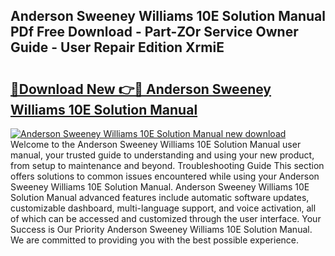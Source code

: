 ## Anderson Sweeney Williams 10E Solution Manual PDf Free Download - Part-ZOr Service Owner Guide - User Repair Edition XrmiE

# <h2><a href="http://bc52420.oget.top/?id=Anderson+Sweeney+Williams+10E+Solution+Manual">🔗Download New 👉🔴 Anderson Sweeney Williams 10E Solution Manual</a></h2>

[![Anderson Sweeney Williams 10E Solution Manual new download](https://i.imgur.com/5g1atiW.png)](http://bc52420.oget.top/?id=Anderson+Sweeney+Williams+10E+Solution+Manual)
Welcome to the Anderson Sweeney Williams 10E Solution Manual user manual, your trusted guide to understanding and using your new product, from setup to maintenance and beyond. Troubleshooting Guide This section offers solutions to common issues encountered while using your Anderson Sweeney Williams 10E Solution Manual. Anderson Sweeney Williams 10E Solution Manual advanced features include automatic software updates, customizable dashboard, multi-language support, and voice activation, all of which can be accessed and customized through the user interface. Your Success is Our Priority Anderson Sweeney Williams 10E Solution Manual. We are committed to providing you with the best possible experience.
